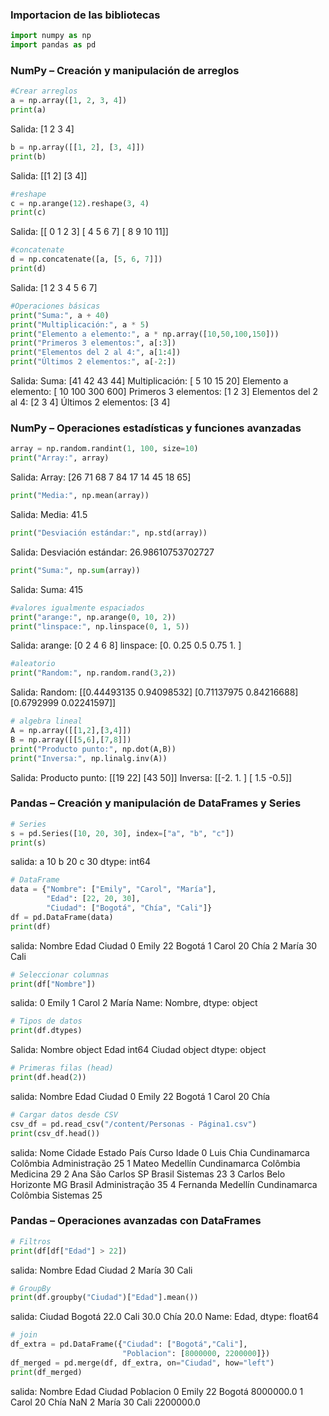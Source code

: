 ### Importacion de las bibliotecas
```python
import numpy as np
import pandas as pd
```

### NumPy – Creación y manipulación de arreglos
```python
#Crear arreglos
a = np.array([1, 2, 3, 4])
print(a)
```
Salida:
[1 2 3 4]

```python
b = np.array([[1, 2], [3, 4]])
print(b)
```
Salida:
[[1 2]
[3 4]]

```python
#reshape
c = np.arange(12).reshape(3, 4)
print(c)
```
Salida:
[[ 0  1  2  3]
 [ 4  5  6  7]
 [ 8  9 10 11]]

```python
#concatenate
d = np.concatenate([a, [5, 6, 7]])
print(d)
```
Salida:
[1 2 3 4 5 6 7]

```python
#Operaciones básicas
print("Suma:", a + 40)
print("Multiplicación:", a * 5)
print("Elemento a elemento:", a * np.array([10,50,100,150]))
print("Primeros 3 elementos:", a[:3])
print("Elementos del 2 al 4:", a[1:4])
print("Últimos 2 elementos:", a[-2:])
```
Salida:
Suma: [41 42 43 44]
Multiplicación: [ 5 10 15 20]
Elemento a elemento: [ 10 100 300 600]
Primeros 3 elementos: [1 2 3]
Elementos del 2 al 4: [2 3 4]
Últimos 2 elementos: [3 4]

### NumPy – Operaciones estadísticas y funciones avanzadas
```python
array = np.random.randint(1, 100, size=10)
print("Array:", array)
```
Salida:
Array: [26 71 68  7 84 17 14 45 18 65]

```python
print("Media:", np.mean(array))
```
Salida:
Media: 41.5

```python
print("Desviación estándar:", np.std(array))
```
Salida:
Desviación estándar: 26.98610753702727

```python
print("Suma:", np.sum(array))
```
Salida:
Suma: 415

```python
#valores igualmente espaciados
print("arange:", np.arange(0, 10, 2))
print("linspace:", np.linspace(0, 1, 5))
```
Salida:
arange: [0 2 4 6 8]
linspace: [0.   0.25 0.5  0.75 1.  ]

```python
#aleatorio
print("Random:", np.random.rand(3,2))
```
Salida:
Random: [[0.44493135 0.94098532]
 [0.71137975 0.84216688]
 [0.6792999  0.02241597]]

```python
# algebra lineal
A = np.array([[1,2],[3,4]])
B = np.array([[5,6],[7,8]])
print("Producto punto:", np.dot(A,B))
print("Inversa:", np.linalg.inv(A))
```
Salida:
Producto punto: [[19 22]
 [43 50]]
Inversa: [[-2.   1. ]
 [ 1.5 -0.5]]

### Pandas – Creación y manipulación de DataFrames y Series
```python
# Series
s = pd.Series([10, 20, 30], index=["a", "b", "c"])
print(s)
```
salida:
a    10
b    20
c    30
dtype: int64

```python
# DataFrame
data = {"Nombre": ["Emily", "Carol", "María"],
        "Edad": [22, 20, 30],
        "Ciudad": ["Bogotá", "Chía", "Cali"]}
df = pd.DataFrame(data)
print(df)
```
salida:
Nombre  Edad  Ciudad
0  Emily    22  Bogotá
1  Carol    20    Chía
2  María    30    Cali

```python
# Seleccionar columnas
print(df["Nombre"])
```
salida:
0    Emily
1    Carol
2    María
Name: Nombre, dtype: object

```python
# Tipos de datos
print(df.dtypes)
```
Salida:
Nombre    object
Edad       int64
Ciudad    object
dtype: object

```python
# Primeras filas (head)
print(df.head(2))
```
salida:
Nombre  Edad  Ciudad
0  Emily    22  Bogotá
1  Carol    20    Chía

```python
# Cargar datos desde CSV
csv_df = pd.read_csv("/content/Personas - Página1.csv")
print(csv_df.head())
```
salida:
   Nome          Cidade        Estado      País          Curso  Idade
0      Luis            Chia  Cundinamarca  Colômbia  Administração     25
1     Mateo        Medellín  Cundinamarca  Colômbia       Medicina     29
2       Ana      São Carlos            SP    Brasil       Sistemas     23
3    Carlos  Belo Horizonte            MG    Brasil  Administração     35
4  Fernanda        Medellín  Cundinamarca  Colômbia       Sistemas     25

### Pandas – Operaciones avanzadas con DataFrames
```python
# Filtros
print(df[df["Edad"] > 22])
```
salida:
Nombre  Edad Ciudad
2  María    30   Cali

```python
# GroupBy
print(df.groupby("Ciudad")["Edad"].mean())
```
salida:
Ciudad
Bogotá    22.0
Cali      30.0
Chía      20.0
Name: Edad, dtype: float64

```python
# join
df_extra = pd.DataFrame({"Ciudad": ["Bogotá","Cali"],
                         "Poblacion": [8000000, 2200000]})
df_merged = pd.merge(df, df_extra, on="Ciudad", how="left")
print(df_merged)
```

salida:
 Nombre  Edad  Ciudad  Poblacion
0  Emily    22  Bogotá  8000000.0
1  Carol    20    Chía        NaN
2  María    30    Cali  2200000.0